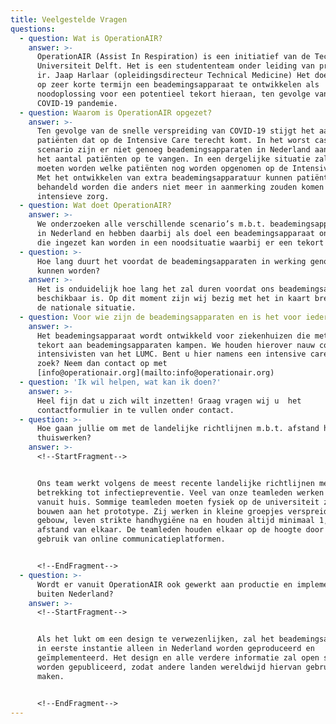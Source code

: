 ```yaml
---
title: Veelgestelde Vragen
questions:
  - question: Wat is OperationAIR?
    answer: >-
      OperationAIR (Assist In Respiration) is een initiatief van de Technische
      Universiteit Delft. Het is een studententeam onder leiding van prof. dr.
      ir. Jaap Harlaar (opleidingsdirecteur Technical Medicine) Het doel is om
      op zeer korte termijn een beademingsapparaat te ontwikkelen als
      noodoplossing voor een potentieel tekort hieraan, ten gevolge van de
      COVID-19 pandemie.
  - question: Waarom is OperationAIR opgezet?
    answer: >-
      Ten gevolge van de snelle verspreiding van COVID-19 stijgt het aantal
      patiënten dat op de Intensive Care terecht komt. In het worst case
      scenario zijn er niet genoeg beademingsapparaten in Nederland aanwezig om
      het aantal patiënten op te vangen. In een dergelijke situatie zal besloten
      moeten worden welke patiënten nog worden opgenomen op de Intensive Care.
      Met het ontwikkelen van extra beademingsapparatuur kunnen patiënten
      behandeld worden die anders niet meer in aanmerking zouden komen voor deze
      intensieve zorg.
  - question: Wat doet OperationAIR?
    answer: >-
      We onderzoeken alle verschillende scenario’s m.b.t. beademingsapparatuur
      in Nederland en hebben daarbij als doel een beademingsapparaat ontwikkelen
      die ingezet kan worden in een noodsituatie waarbij er een tekort optreedt.
  - question: >-
      Hoe lang duurt het voordat de beademingsapparaten in werking genomen
      kunnen worden?
    answer: >-
      Het is onduidelijk hoe lang het zal duren voordat ons beademingsapparaat
      beschikbaar is. Op dit moment zijn wij bezig met het in kaart brengen van
      de nationale situatie.
  - question: Voor wie zijn de beademingsapparaten en is het voor iedereen beschikbaar?
    answer: >-
      Het beademingsapparaat wordt ontwikkeld voor ziekenhuizen die met een
      tekort aan beademingsapparaten kampen. We houden hierover nauw contact met
      intensivisten van het LUMC. Bent u hier namens een intensive care naar op
      zoek? Neem dan contact op met
      [info@operationair.org](mailto:info@operationair.org)
  - question: 'Ik wil helpen, wat kan ik doen?'
    answer: >-
      Heel fijn dat u zich wilt inzetten! Graag vragen wij u  het
      contactformulier in te vullen onder contact.
  - question: >-
      Hoe gaan jullie om met de landelijke richtlijnen m.b.t. afstand houden en
      thuiswerken?
    answer: >-
      <!--StartFragment-->


      Ons team werkt volgens de meest recente landelijke richtlijnen met
      betrekking tot infectiepreventie. Veel van onze teamleden werken daarom
      vanuit huis. Sommige teamleden moeten fysiek op de universiteit zijn om te
      bouwen aan het prototype. Zij werken in kleine groepjes verspreid door het
      gebouw, leven strikte handhygiëne na en houden altijd minimaal 1,5 meter
      afstand van elkaar. De teamleden houden elkaar op de hoogte door het
      gebruik van online communicatieplatformen.


      <!--EndFragment-->
  - question: >-
      Wordt er vanuit OperationAIR ook gewerkt aan productie en implementatie
      buiten Nederland?
    answer: >-
      <!--StartFragment-->


      Als het lukt om een design te verwezenlijken, zal het beademingsapparaat
      in eerste instantie alleen in Nederland worden geproduceerd en
      geïmplementeerd. Het design en alle verdere informatie zal open source
      worden gepubliceerd, zodat andere landen wereldwijd hiervan gebruik kunnen
      maken.


      <!--EndFragment-->
---
```

